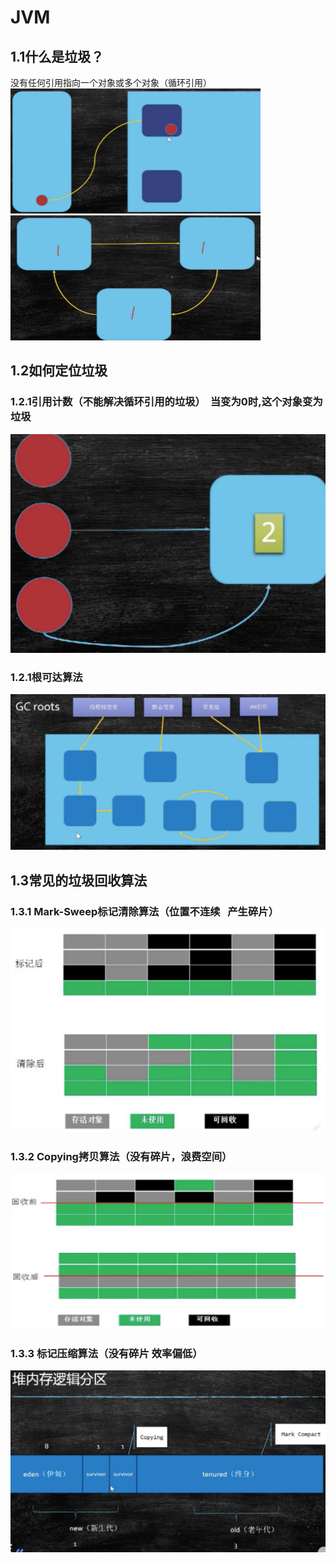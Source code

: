 # JVM
## 1.1什么是垃圾？ 
  没有任何引用指向一个对象或多个对象（循环引用）<br>
  <img src="https://github.com/ZhaoChenheng/1/blob/master/img/%E6%B2%A1%E6%9C%89%E4%BB%BB%E4%BD%95%E5%BC%95%E7%94%A8%E6%8C%87%E5%90%91%E8%AF%A5%E5%AF%B9%E8%B1%A1.png" width="400" height="200">    
  <img src="https://github.com/ZhaoChenheng/1/blob/master/img/WX20201030-090926%402x.png" width="400" height="200">
## 1.2如何定位垃圾 
### 1.2.1引用计数（不能解决循环引用的垃圾）    当变为0时,这个对象变为垃圾<br>
![Image text](https://github.com/ZhaoChenheng/1/blob/master/img/1.png)
### 1.2.1根可达算法  <br>
![Image text](https://github.com/ZhaoChenheng/1/blob/master/img/12.png)
## 1.3常见的垃圾回收算法 
### 1.3.1 Mark-Sweep标记清除算法（位置不连续   产生碎片） <br>
![Image text](https://github.com/ZhaoChenheng/1/blob/master/img/123.png)
### 1.3.2 Copying拷贝算法（没有碎片，浪费空间）<br>
![Image text](https://github.com/ZhaoChenheng/1/blob/master/img/1234.png)
### 1.3.3 标记压缩算法（没有碎片 效率偏低）<br>
![Image text](https://github.com/ZhaoChenheng/1/blob/master/img/12345.png)

